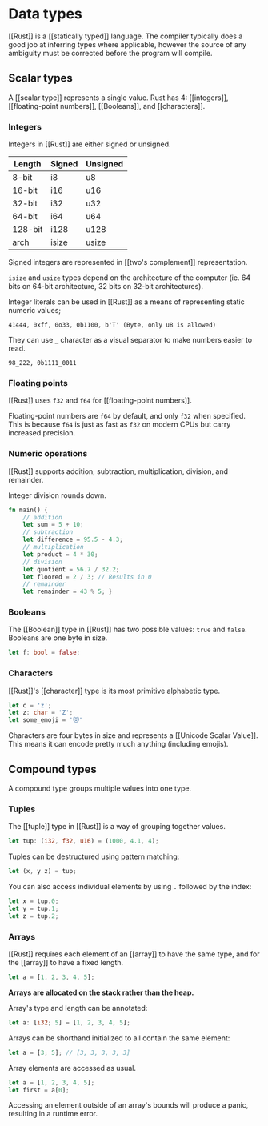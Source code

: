 # Data types

[[Rust]] is a [[statically typed]] language. The compiler typically does a good job at inferring types where applicable, however the source of any ambiguity must be corrected before the program will compile.

## Scalar types

A [[scalar type]] represents a single value. Rust has 4: [[integers]], [[floating-point numbers]], [[Booleans]], and [[characters]].

### Integers

Integers in [[Rust]] are either signed or unsigned. 

Length | Signed | Unsigned
------- | ------ | -------
8-bit | i8 | u8
16-bit | i16 | u16
32-bit | i32 | u32
64-bit | i64 | u64
128-bit | i128 | u128
arch | isize | usize

Signed integers are represented in [[two's complement]] representation.

`isize` and `usize` types depend on the architecture of the computer (ie. 64 bits on 64-bit architecture, 32 bits on 32-bit architectures).

Integer literals can be used in [[Rust]] as a means of representing static numeric values;

`41444, 0xff, 0o33, 0b1100, b'T' (Byte, only u8 is allowed)`

They can use `_` character as a visual separator to make numbers easier to read.

`98_222, 0b1111_0011`

### Floating points

[[Rust]] uses `f32` and `f64` for [[floating-point numbers]]. 

Floating-point numbers are `f64` by default, and only `f32` when specified. This is because `f64` is just as fast as `f32` on modern CPUs but carry increased precision.

### Numeric operations

[[Rust]] supports addition, subtraction,  multiplication, division, and remainder. 

Integer division rounds down.

```rust
fn main() { 
	// addition 
	let sum = 5 + 10; 
	// subtraction 
	let difference = 95.5 - 4.3; 
	// multiplication 
	let product = 4 * 30; 
	// division 
	let quotient = 56.7 / 32.2; 
	let floored = 2 / 3; // Results in 0 
	// remainder 
	let remainder = 43 % 5; }
```

### Booleans

The [[Boolean]] type in [[Rust]] has two possible values: `true` and `false`. Booleans are one byte in size.

```rust
let f: bool = false;
```

### Characters

[[Rust]]'s [[character]] type is its most primitive alphabetic type. 

```rust
let c = 'z';
let z: char = 'Z';
let some_emoji = '😻'
```

Characters are four bytes in size and represents a [[Unicode Scalar Value]]. This means it can encode pretty much anything (including emojis).

## Compound types

A compound type groups multiple values into one type.

### Tuples

The [[tuple]] type in [[Rust]] is a way of grouping together values.

```rust
let tup: (i32, f32, u16) = (1000, 4.1, 4);
```

Tuples can be destructured using pattern matching:

```rust
let (x, y z) = tup;
```

You can also access individual elements by using `.` followed by the index:

```rust
let x = tup.0;
let y = tup.1;
let z = tup.2;
```

### Arrays

[[Rust]] requires each element of an [[array]] to have the same type, and for the [[array]] to have a fixed length.

```rust
let a = [1, 2, 3, 4, 5];
```

**Arrays are allocated on the stack rather than the heap.**

Array's type and length can be annotated:

```rust
let a: [i32; 5] = [1, 2, 3, 4, 5];
```

Arrays can be shorthand initialized to all contain the same element:

```rust
let a = [3; 5]; // [3, 3, 3, 3, 3]
```

Array elements are accessed as usual.

```rust
let a = [1, 2, 3, 4, 5];
let first = a[0];
```

Accessing an element outside of an array's bounds will produce a panic, resulting in a runtime error.
